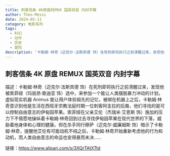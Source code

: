 ```yaml
---
title: 刺客信条 4K原盘REMUX 国英双音 内封字幕
author: Theo-Messi
date: 2024-05-11
category: 电影系列
tags:
  - 科幻
  - 动作
  - 历史
  - 冒险
description: '卡勒姆·林奇（迈克尔·法斯宾德 饰）在死刑即将执行之前清醒过来，发现他被索菲娅（玛丽昂·歌迪亚 饰）选中，来参加一个能让人类摆脱暴力冲动的计划。虚拟现实机器 Animus 能让用户体验祖先的记忆，被绑在机器上之后，卡勒姆·林奇意识到他是生活在西班牙宗教法庭时期一位刺客阿圭拉的后裔，他们寻找的是可以控制自由意志的伊甸园苹果。索菲娅在父亲艾伦（杰瑞米·艾恩斯 饰）施加的压力下不情愿地操纵着卡勒姆·林奇回到过去寻找伊甸园苹果在现代世界的下落，威胁着他身体和心理的健康。但在杀手同行穆萨（迈克尔·威廉姆斯 饰）暗示了卡勒姆·林奇，提醒他艾伦有可能动机不纯之后，卡勒姆·林奇开始重新考虑他的行为和动机，而人类自由意志的命运也变得悬而未决……'
---
```


## 刺客信条 4K 原盘 REMUX 国英双音 内封字幕

描述：卡勒姆·林奇（迈克尔·法斯宾德 饰）在死刑即将执行之前清醒过来，发现他被索菲娅（玛丽昂·歌迪亚 饰）选中，来参加一个能让人类摆脱暴力冲动的计划。虚拟现实机器 Animus 能让用户体验祖先的记忆，被绑在机器上之后，卡勒姆·林奇意识到他是生活在西班牙宗教法庭时期一位刺客阿圭拉的后裔，他们寻找的是可以控制自由意志的伊甸园苹果。索菲娅在父亲艾伦（杰瑞米·艾恩斯 饰）施加的压力下不情愿地操纵着卡勒姆·林奇回到过去寻找伊甸园苹果在现代世界的下落，威胁着他身体和心理的健康。但在杀手同行穆萨（迈克尔·威廉姆斯 饰）暗示了卡勒姆·林奇，提醒他艾伦有可能动机不纯之后，卡勒姆·林奇开始重新考虑他的行为和动机，而人类自由意志的命运也变得悬而未决……

链接：https://www.alipan.com/s/3XQrTAtXTtd
